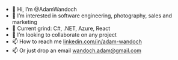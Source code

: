 - 👋 Hi, I’m @AdamWandoch
- 👀 I’m interested in software engineering, photography, sales and marketing
- 🌱 Current grind: C#, .NET, Azure, React
- 💞️ I’m looking to collaborate on any project
- 📫 How to reach me [linkedin.com/in/adam-wandoch](https://www.linkedin.com/in/adam-wandoch/)
- 📫 Or just drop an email wandoch.adam@gmail.com
